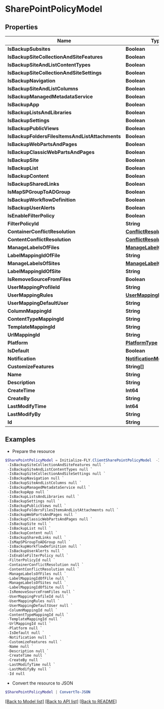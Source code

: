 # SharePointPolicyModel
## Properties

Name | Type | Description | Notes
------------ | ------------- | ------------- | -------------
**IsBackupSubsites** | **Boolean** |  | [optional] 
**IsBackupSiteCollectionAndSiteFeatures** | **Boolean** |  | [optional] 
**IsBackupSiteAndListContentTypes** | **Boolean** |  | [optional] 
**IsBackupSiteCollectionAndSiteSettings** | **Boolean** |  | [optional] 
**IsBackupNavigation** | **Boolean** |  | [optional] 
**IsBackupSiteAndListColumns** | **Boolean** |  | [optional] 
**IsBackupManagedMetadataService** | **Boolean** |  | [optional] 
**IsBackupApp** | **Boolean** |  | [optional] 
**IsBackupListsAndLibraries** | **Boolean** |  | [optional] 
**IsBackupSettings** | **Boolean** |  | [optional] 
**IsBackupPublicViews** | **Boolean** |  | [optional] 
**IsBackupFoldersFilesItemsAndListAttachments** | **Boolean** |  | [optional] 
**IsBackupWebPartsAndPages** | **Boolean** |  | [optional] 
**IsBackupClassicWebPartsAndPages** | **Boolean** |  | [optional] 
**IsBackupSite** | **Boolean** |  | [optional] 
**IsBackupList** | **Boolean** |  | [optional] 
**IsBackupContent** | **Boolean** |  | [optional] 
**IsBackupSharedLinks** | **Boolean** |  | [optional] 
**IsMapSPGroupToADGroup** | **Boolean** |  | [optional] 
**IsBackupWorkflowDefinition** | **Boolean** |  | [optional] 
**IsBackupUserAlerts** | **Boolean** |  | [optional] 
**IsEnableFilterPolicy** | **Boolean** |  | [optional] 
**FilterPolicyId** | **String** |  | [optional] 
**ContainerConflictResolution** | [**ConflictResolution**](ConflictResolution.md) |  | [optional] 
**ContentConflictResolution** | [**ConflictResolution**](ConflictResolution.md) |  | [optional] 
**ManageLabelsOfFiles** | [**ManageLabelOptionTypes**](ManageLabelOptionTypes.md) |  | [optional] 
**LabelMappingIdOfFile** | **String** |  | [optional] 
**ManageLabelsOfSites** | [**ManageLabelOptionTypes**](ManageLabelOptionTypes.md) |  | [optional] 
**LabelMappingIdOfSite** | **String** |  | [optional] 
**IsRemoveSourceFromFiles** | **Boolean** |  | [optional] 
**UserMappingProfileId** | **String** |  | [optional] 
**UserMappingRules** | [**UserMappingRuleModel[]**](UserMappingRuleModel.md) |  | [optional] 
**UserMappingDefaultUser** | **String** |  | [optional] 
**ColumnMappingId** | **String** |  | [optional] 
**ContentTypeMappingId** | **String** |  | [optional] 
**TemplateMappingId** | **String** |  | [optional] 
**UrlMappingId** | **String** |  | [optional] 
**Platform** | [**PlatformType**](PlatformType.md) |  | [optional] 
**IsDefault** | **Boolean** |  | [optional] 
**Notification** | [**NotificationModel**](NotificationModel.md) |  | [optional] 
**CustomizeFeatures** | **String[]** |  | [optional] 
**Name** | **String** |  | [optional] 
**Description** | **String** |  | [optional] 
**CreateTime** | **Int64** |  | [optional] 
**CreateBy** | **String** |  | [optional] 
**LastModifyTime** | **Int64** |  | [optional] 
**LastModifyBy** | **String** |  | [optional] 
**Id** | **String** |  | [optional] 

## Examples

- Prepare the resource
```powershell
$SharePointPolicyModel = Initialize-FLY.ClientSharePointPolicyModel  -IsBackupSubsites null `
 -IsBackupSiteCollectionAndSiteFeatures null `
 -IsBackupSiteAndListContentTypes null `
 -IsBackupSiteCollectionAndSiteSettings null `
 -IsBackupNavigation null `
 -IsBackupSiteAndListColumns null `
 -IsBackupManagedMetadataService null `
 -IsBackupApp null `
 -IsBackupListsAndLibraries null `
 -IsBackupSettings null `
 -IsBackupPublicViews null `
 -IsBackupFoldersFilesItemsAndListAttachments null `
 -IsBackupWebPartsAndPages null `
 -IsBackupClassicWebPartsAndPages null `
 -IsBackupSite null `
 -IsBackupList null `
 -IsBackupContent null `
 -IsBackupSharedLinks null `
 -IsMapSPGroupToADGroup null `
 -IsBackupWorkflowDefinition null `
 -IsBackupUserAlerts null `
 -IsEnableFilterPolicy null `
 -FilterPolicyId null `
 -ContainerConflictResolution null `
 -ContentConflictResolution null `
 -ManageLabelsOfFiles null `
 -LabelMappingIdOfFile null `
 -ManageLabelsOfSites null `
 -LabelMappingIdOfSite null `
 -IsRemoveSourceFromFiles null `
 -UserMappingProfileId null `
 -UserMappingRules null `
 -UserMappingDefaultUser null `
 -ColumnMappingId null `
 -ContentTypeMappingId null `
 -TemplateMappingId null `
 -UrlMappingId null `
 -Platform null `
 -IsDefault null `
 -Notification null `
 -CustomizeFeatures null `
 -Name null `
 -Description null `
 -CreateTime null `
 -CreateBy null `
 -LastModifyTime null `
 -LastModifyBy null `
 -Id null
```

- Convert the resource to JSON
```powershell
$SharePointPolicyModel | ConvertTo-JSON
```

[[Back to Model list]](../README.md#documentation-for-models) [[Back to API list]](../README.md#documentation-for-api-endpoints) [[Back to README]](../README.md)


